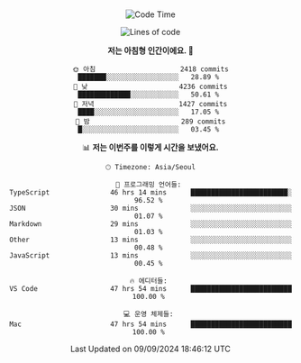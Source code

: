 <div align="center">

<br />

 <!--START_SECTION:waka-->
![Code Time](http://img.shields.io/badge/Code%20Time-3%2C150%20hrs%2016%20mins-blue)

![Lines of code](https://img.shields.io/badge/%EC%A0%80%EB%8A%94%20%EC%97%AC%ED%83%9C%EA%B9%8C%EC%A7%80%20-4.3%20million%20%EC%A4%84%EC%9D%98%20%EC%BD%94%EB%93%9C%EB%A5%BC%20%EC%9E%91%EC%84%B1%ED%96%88%EC%96%B4%EC%9A%94.-blue)

**저는 아침형 인간이에요. 🐤** 

```text
🌞 아침                     2418 commits        ███████░░░░░░░░░░░░░░░░░░   28.89 % 
🌆 낮　                     4236 commits        █████████████░░░░░░░░░░░░   50.61 % 
🌃 저녁                     1427 commits        ████░░░░░░░░░░░░░░░░░░░░░   17.05 % 
🌙 밤　                     289 commits         █░░░░░░░░░░░░░░░░░░░░░░░░   03.45 % 
```


📊 **저는 이번주를 이렇게 시간을 보냈어요.** 

```text
🕑︎ Timezone: Asia/Seoul

💬 프로그래밍 언어들: 
TypeScript               46 hrs 14 mins      ████████████████████████░   96.52 % 
JSON                     30 mins             ░░░░░░░░░░░░░░░░░░░░░░░░░   01.07 % 
Markdown                 29 mins             ░░░░░░░░░░░░░░░░░░░░░░░░░   01.03 % 
Other                    13 mins             ░░░░░░░░░░░░░░░░░░░░░░░░░   00.48 % 
JavaScript               13 mins             ░░░░░░░░░░░░░░░░░░░░░░░░░   00.45 % 

🔥 에디터들: 
VS Code                  47 hrs 54 mins      █████████████████████████   100.00 % 

💻 운영 체제들: 
Mac                      47 hrs 54 mins      █████████████████████████   100.00 % 
```


 Last Updated on 09/09/2024 18:46:12 UTC
<!--END_SECTION:waka-->

</div>
